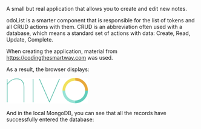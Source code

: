 A small but real application that allows you to create and edit new notes.

odoList is a smarter component that is responsible for the list of tokens and all CRUD actions with them.
CRUD is an abbreviation often used with a database, which means a standard set of actions with data: Create, Read, Update, Complete.

When creating the application, material from https://codingthesmartway.com was used.

 As a result, the browser displays:
 
 <img alt="nivo" src="https://raw.githubusercontent.com/plouc/nivo/master/nivo.png" width="216" height="68" style="max-width:100%;">
 
And in the local MongoDB, you can see that all the records have successfully entered the database:
